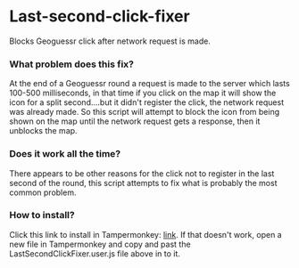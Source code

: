 # Last-second-click-fixer
Blocks Geoguessr click after network request is made.

### What problem does this fix?
At the end of a Geoguessr round a request is made to the server which lasts 100-500 milliseconds, in that time if you click on the map it will show the icon for a split second....but it didn't register the click, the network request was already made. So this script will attempt to block the icon from being shown on the map until the network request gets a response, then it unblocks the map. 

### Does it work all the time?
There appears to be other reasons for the click not to register in the last second of the round, this script attempts to fix what is probably the most common problem.

### How to install?
Click this link to install in Tampermonkey: [link](https://github.com/echandler/Last-second-click-fixer/raw/main/LastSecondClickFixer.user.js). If that doesn't work, open a new file in Tampermonkey and copy and past the LastSecondClickFixer.user.js file above in to it.
